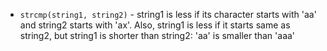 - `strcmp(string1, string2)` - string1 is less if its character starts with 'aa' and string2 starts with 'ax'. Also, string1 is less if it starts same as string2, but string1 is shorter than string2: 'aa' is smaller than 'aaa'